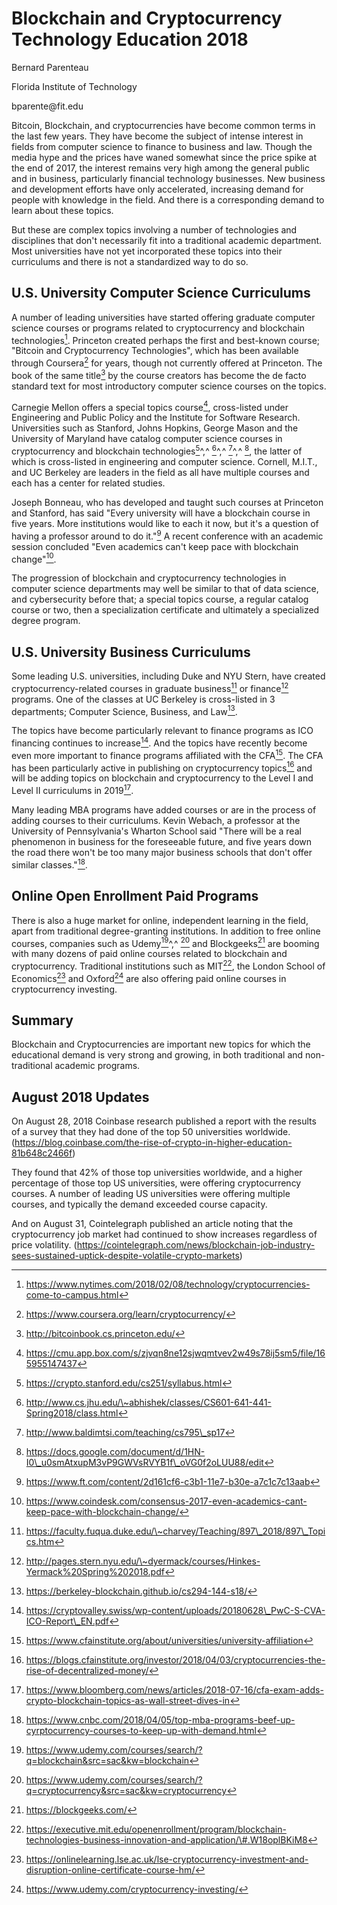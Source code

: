 Blockchain and Cryptocurrency Technology Education 2018
=======================================================

Bernard Parenteau

Florida Institute of Technology

bparente\@fit.edu

Bitcoin, Blockchain, and cryptocurrencies have become common terms in
the last few years. They have become the subject of intense interest in
fields from computer science to finance to business and law. Though the
media hype and the prices have waned somewhat since the price spike at
the end of 2017, the interest remains very high among the general public
and in business, particularly financial technology businesses. New
business and development efforts have only accelerated, increasing
demand for people with knowledge in the field. And there is a
corresponding demand to learn about these topics.

But these are complex topics involving a number of technologies and
disciplines that don't necessarily fit into a traditional academic
department. Most universities have not yet incorporated these topics
into their curriculums and there is not a standardized way to do so.

U.S. University Computer Science Curriculums
--------------------------------------------

A number of leading universities have started offering graduate computer
science courses or programs related to cryptocurrency and blockchain
technologies[^1]. Princeton created perhaps the first and best-known
course; "Bitcoin and Cryptocurrency Technologies", which has been
available through Coursera[^2] for years, though not currently offered
at Princeton. The book of the same title[^3] by the course creators has
become the de facto standard text for most introductory computer science
courses on the topics.

Carnegie Mellon offers a special topics course[^4], cross-listed under
Engineering and Public Policy and the Institute for Software Research.
Universities such as Stanford, Johns Hopkins, George Mason and the
University of Maryland have catalog computer science courses in
cryptocurrency and blockchain technologies[^5]^,^ [^6]^,^ [^7]^,^ [^8],
the latter of which is cross-listed in engineering and computer science.
Cornell, M.I.T., and UC Berkeley are leaders in the field as all have
multiple courses and each has a center for related studies.

Joseph Bonneau, who has developed and taught such courses at Princeton
and Stanford, has said "Every university will have a blockchain course
in five years. More institutions would like to each it now, but it's a
question of having a professor around to do it."[^9] A recent conference
with an academic session concluded "Even academics can't keep pace with
blockchain change"[^10].

The progression of blockchain and cryptocurrency technologies in
computer science departments may well be similar to that of data
science, and cybersecurity before that; a special topics course, a
regular catalog course or two, then a specialization certificate and
ultimately a specialized degree program.

U.S. University Business Curriculums
------------------------------------

Some leading U.S. universities, including Duke and NYU Stern, have
created cryptocurrency-related courses in graduate business[^11] or
finance[^12] programs. One of the classes at UC Berkeley is cross-listed
in 3 departments; Computer Science, Business, and Law[^13].

The topics have become particularly relevant to finance programs as ICO
financing continues to increase[^14]. And the topics have recently
become even more important to finance programs affiliated with the
CFA[^15]. The CFA has been particularly active in publishing on
cryptocurrency topics[^16] and will be adding topics on blockchain and
cryptocurrency to the Level I and Level II curriculums in 2019[^17].

Many leading MBA programs have added courses or are in the process of
adding courses to their curriculums. Kevin Webach, a professor at the
University of Pennsylvania's Wharton School said "There will be a real
phenomenon in business for the foreseeable future, and five years down
the road there won\'t be too many major business schools that don\'t
offer similar classes."[^18].

Online Open Enrollment Paid Programs
------------------------------------

There is also a huge market for online, independent learning in the
field, apart from traditional degree-granting institutions. In addition
to free online courses, companies such as Udemy[^19]^,^ [^20] and
Blockgeeks[^21] are booming with many dozens of paid online courses
related to blockchain and cryptocurrency. Traditional institutions such
as MIT[^22], the London School of Economics[^23] and Oxford[^24] are
also offering paid online courses in cryptocurrency investing.

Summary
-------

Blockchain and Cryptocurrencies are important new topics for which the
educational demand is very strong and growing, in both traditional and
non-traditional academic programs.

August 2018 Updates
-------------------

On August 28, 2018 Coinbase research published a report with the results
of a survey that they had done of the top 50 universities worldwide.
(<https://blog.coinbase.com/the-rise-of-crypto-in-higher-education-81b648c2466f>)

They found that 42% of those top universities worldwide, and a higher
percentage of those top US universities, were offering cryptocurrency
courses. A number of leading US universities were offering multiple
courses, and typically the demand exceeded course capacity.

And on August 31, Cointelegraph published an article noting that the
cryptocurrency job market had continued to show increases regardless of
price volatility.
(<https://cointelegraph.com/news/blockchain-job-industry-sees-sustained-uptick-despite-volatile-crypto-markets>)

[^1]: https://www.nytimes.com/2018/02/08/technology/cryptocurrencies-come-to-campus.html

[^2]: https://www.coursera.org/learn/cryptocurrency/

[^3]: http://bitcoinbook.cs.princeton.edu/

[^4]: https://cmu.app.box.com/s/zjvqn8ne12sjwqmtvev2w49s78ij5sm5/file/165955147437

[^5]: https://crypto.stanford.edu/cs251/syllabus.html

[^6]: http://www.cs.jhu.edu/\~abhishek/classes/CS601-641-441-Spring2018/class.html

[^7]: http://www.baldimtsi.com/teaching/cs795\_sp17

[^8]: https://docs.google.com/document/d/1HN-I0\_u0smAtxupM3vP9GWVsRVYB1f\_oVG0f2oLUU88/edit

[^9]: https://www.ft.com/content/2d161cf6-c3b1-11e7-b30e-a7c1c7c13aab

[^10]: https://www.coindesk.com/consensus-2017-even-academics-cant-keep-pace-with-blockchain-change/

[^11]: https://faculty.fuqua.duke.edu/\~charvey/Teaching/897\_2018/897\_Topics.htm

[^12]: http://pages.stern.nyu.edu/\~dyermack/courses/Hinkes-Yermack%20Spring%202018.pdf

[^13]: https://berkeley-blockchain.github.io/cs294-144-s18/

[^14]: https://cryptovalley.swiss/wp-content/uploads/20180628\_PwC-S-CVA-ICO-Report\_EN.pdf

[^15]: https://www.cfainstitute.org/about/universities/university-affiliation

[^16]: https://blogs.cfainstitute.org/investor/2018/04/03/cryptocurrencies-the-rise-of-decentralized-money/

[^17]: https://www.bloomberg.com/news/articles/2018-07-16/cfa-exam-adds-crypto-blockchain-topics-as-wall-street-dives-in

[^18]: https://www.cnbc.com/2018/04/05/top-mba-programs-beef-up-cyrptocurrency-courses-to-keep-up-with-demand.html

[^19]: https://www.udemy.com/courses/search/?q=blockchain&src=sac&kw=blockchain

[^20]: https://www.udemy.com/courses/search/?q=cryptocurrency&src=sac&kw=cryptocurrency

[^21]: https://blockgeeks.com/

[^22]: https://executive.mit.edu/openenrollment/program/blockchain-technologies-business-innovation-and-application/\#.W18oplBKiM8

[^23]: https://onlinelearning.lse.ac.uk/lse-cryptocurrency-investment-and-disruption-online-certificate-course-hm/

[^24]: https://www.udemy.com/cryptocurrency-investing/
